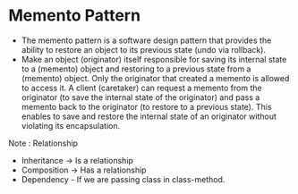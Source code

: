 # Memento Pattern
*	The memento pattern is a software design pattern that provides the ability to restore an object to its previous state (undo via rollback).
*	Make an object (originator) itself responsible for saving its internal state to a (memento) object and restoring to a previous state from a (memento) object. Only the originator that created a memento is allowed to access it. A client (caretaker) can request a memento from the originator (to save the internal state of the originator) and pass a memento back to the originator (to restore to a previous state). This enables to save and restore the internal state of an originator without violating its encapsulation.

Note : Relationship
*	Inheritance -> Is a relationship
*	Composition -> Has a relationship
*	Dependency - If we are passing class in class-method.
